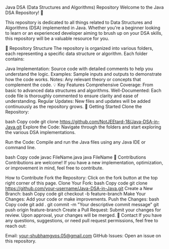 Java DSA (Data Structures and Algorithms) Repository
Welcome to the Java DSA Repository! 🚀

This repository is dedicated to all things related to Data Structures and Algorithms (DSA) implemented in Java. Whether you're a beginner looking to learn or an experienced developer aiming to brush up on your DSA skills, this repository will be a valuable resource for you.

📂 Repository Structure
The repository is organized into various folders, each representing a specific data structure or algorithm. Each folder contains:

Java Implementation: Source code with detailed comments to help you understand the logic.
Examples: Sample inputs and outputs to demonstrate how the code works.
Notes: Any relevant theory or concepts that complement the code.
💡 Key Features
Comprehensive Coverage: From basic to advanced data structures and algorithms.
Well-Documented: Each code file is thoroughly commented to ensure clarity and ease of understanding.
Regular Updates: New files and updates will be added continuously as the repository grows.
🌱 Getting Started
Clone the Repository:

bash
Copy code
git clone https://github.com/NotJEEtard-18/Java-DSA-in-Java.git
Explore the Code: Navigate through the folders and start exploring the various DSA implementations.

Run the Code: Compile and run the Java files using any Java IDE or command line.

bash
Copy code
javac FileName.java
java FileName
🤝 Contributions
Contributions are welcome! If you have a new implementation, optimization, or improvement in mind, feel free to contribute.

How to Contribute
Fork the Repository: Click on the fork button at the top right corner of this page.
Clone Your Fork:
bash
Copy code
git clone https://github.com/your-username/Java-DSA-in-Java.git
Create a New Branch:
bash
Copy code
git checkout -b feature-branch
Make Your Changes: Add your code or make improvements.
Push the Changes:
bash
Copy code
git add .
git commit -m "Your descriptive commit message"
git push origin feature-branch
Create a Pull Request: Submit your changes for review. Upon approval, your changes will be merged.
📧 Contact
If you have any questions, suggestions, or need pull request permissions, feel free to reach out:

Email: your-shubhamgvps.05@gmail.com
GitHub Issues: Open an issue on this repository.
